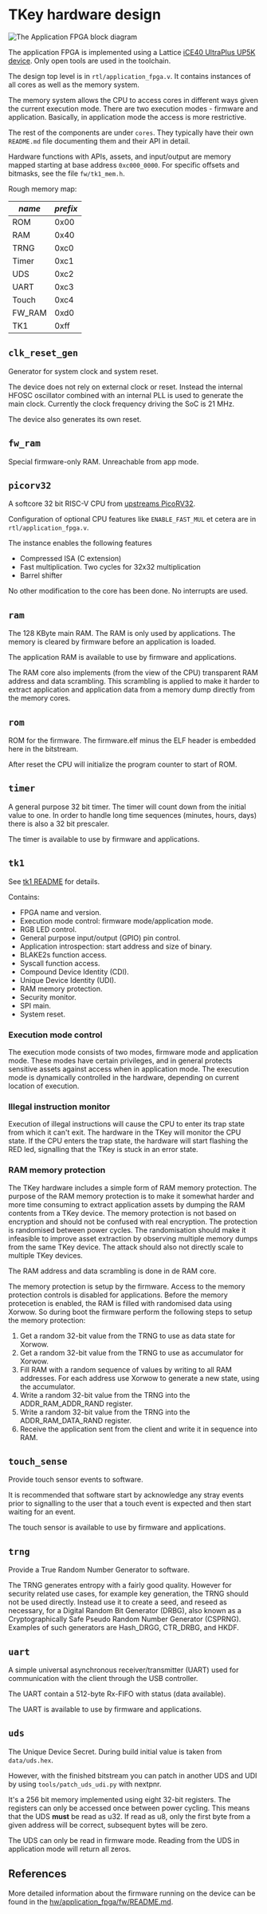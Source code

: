 # TKey hardware design

![The Application FPGA block diagram](../../doc/images/application_fpga_block_diagram.png)

The application FPGA is implemented using a Lattice [iCE40 UltraPlus
UP5K
device](https://www.latticesemi.com/en/Products/FPGAandCPLD/iCE40UltraPlus).
Only open tools are used in the toolchain.

The design top level is in `rtl/application_fpga.v`. It contains
instances of all cores as well as the memory system.

The memory system allows the CPU to access cores in different ways
given the current execution mode. There are two execution modes -
firmware and application. Basically, in application mode the access is
more restrictive.

The rest of the components are under `cores`. They typically have
their own `README.md` file documenting them and their API in detail.

Hardware functions with APIs, assets, and input/output are memory
mapped starting at base address `0xc000_0000`. For specific offsets
and bitmasks, see the file `fw/tk1_mem.h`.

Rough memory map:

| *name*  | *prefix* |
|---------|----------|
| ROM     | 0x00     |
| RAM     | 0x40     |
| TRNG    | 0xc0     |
| Timer   | 0xc1     |
| UDS     | 0xc2     |
| UART    | 0xc3     |
| Touch   | 0xc4     |
| FW\_RAM | 0xd0     |
| TK1     | 0xff     |

## `clk_reset_gen`

Generator for system clock and system reset.

The device does not rely on external clock or reset. Instead the
internal HFOSC oscillator combined with an internal PLL is used to
generate the main clock. Currently the clock frequency driving the SoC
is 21 MHz.

The device also generates its own reset.

## `fw_ram`

Special firmware-only RAM. Unreachable from app mode.

## `picorv32`

A softcore 32 bit RISC-V CPU from [upstreams
PicoRV32](https://github.com/YosysHQ/picorv32).

Configuration of optional CPU features like `ENABLE_FAST_MUL` et
cetera are in `rtl/application_fpga.v`.

The instance enables the following features

- Compressed ISA (C extension)
- Fast multiplication. Two cycles for 32x32 multiplication
- Barrel shifter

No other modification to the core has been done. No interrupts are
used.

## `ram`

The 128 KByte main RAM. The RAM is only used by applications.
The memory is cleared by firmware before an application is loaded.

The application RAM is available to use by firmware and applications.

The RAM core also implements (from the view of the CPU) transparent
RAM address and data scrambling. This scrambling is applied to make it
harder to extract application and application data from a memory dump
directly from the memory cores.

## `rom`

ROM for the firmware. The firmware.elf minus the ELF header is
embedded here in the bitstream.

After reset the CPU will initialize the program counter to start of
ROM.

## `timer`

A general purpose 32 bit timer. The timer will count down from the
initial value to one. In order to handle long time sequences (minutes,
hours, days) there is also a 32 bit prescaler.

The timer is available to use by firmware and applications.

## `tk1`

See [tk1 README](core/tk1/README.md) for details.

Contains:

- FPGA name and version.
- Execution mode control: firmware mode/application mode.
- RGB LED control.
- General purpose input/output (GPIO) pin control.
- Application introspection: start address and size of binary.
- BLAKE2s function access.
- Syscall function access.
- Compound Device Identity (CDI).
- Unique Device Identity (UDI).
- RAM memory protection.
- Security monitor.
- SPI main.
- System reset.

### Execution mode control

The execution mode consists of two modes, firmware mode and
application mode. These modes have certain privileges, and in general
protects sensitive assets against access when in application mode. The
execution mode is dynamically controlled in the hardware, depending on
current location of execution.

### Illegal instruction monitor

Execution of illegal instructions will cause the CPU to enter its trap
state from which it can't exit. The hardware in the TKey will monitor
the CPU state. If the CPU enters the trap state, the hardware will
start flashing the RED led, signalling that the TKey is stuck in an
error state.

### RAM memory protection

The TKey hardware includes a simple form of RAM memory protection. The
purpose of the RAM memory protection is to make it somewhat harder and
more time consuming to extract application assets by dumping the RAM
contents from a TKey device. The memory protection is not based on
encryption and should not be confused with real encryption. The
protection is randomised between power cycles. The randomisation
should make it infeasible to improve asset extraction by observing
multiple memory dumps from the same TKey device. The attack should
also not directly scale to multiple TKey devices.

The RAM address and data scrambling is done in de RAM core.

The memory protection is setup by the firmware. Access to the memory
protection controls is disabled for applications. Before the memory
protecetion is enabled, the RAM is filled with randomised data using
Xorwow. So during boot the firmware perform the following steps to
setup the memory protection:

1. Get a random 32-bit value from the TRNG to use as data state for
   Xorwow.
2. Get a random 32-bit value from the TRNG to use as accumulator
   for Xorwow.
3. Fill RAM with a random sequence of values by writing to all RAM
   addresses. For each address use Xorwow to generate a new state,
   using the accumulator.
4. Write a random 32-bit value from the TRNG into the
   ADDR\_RAM\_ADDR\_RAND register.
5. Write a random 32-bit value from the TRNG into the
   ADDR\_RAM\_DATA\_RAND register.
6. Receive the application sent from the client and write it in
   sequence into RAM.

## `touch_sense`

Provide touch sensor events to software.

It is recommended that software start by acknowledge any stray events
prior to signalling to the user that a touch event is expected and
then start waiting for an event.

The touch sensor is available to use by firmware and applications.

## `trng`

Provide a True Random Number Generator to software.

The TRNG generates entropy with a fairly good quality. However for
security related use cases, for example key generation, the TRNG
should not be used directly. Instead use it to create a seed, and
reseed as necessary, for a Digital Random Bit Generator (DRBG), also
known as a Cryptographically Safe Pseudo Random Number Generator
(CSPRNG). Examples of such generators are Hash\_DRGG, CTR\_DRBG, and
HKDF.

## `uart`

A simple universal asynchronous receiver/transmitter (UART) used for
communication with the client through the USB controller.

The UART contain a 512-byte Rx-FIFO with status (data available).

The UART is available to use by firmware and applications.

## `uds`

The Unique Device Secret. During build initial value is taken from
`data/uds.hex`.

However, with the finished bitstream you can patch in another UDS and
UDI by using `tools/patch_uds_udi.py` with nextpnr.

It's a 256 bit memory implemented using eight 32-bit registers. The
registers can only be accessed once between power cycling. This means
that the UDS **must** be read as u32. If read as u8, only the first
byte from a given address will be correct, subsequent bytes will be
zero.

The UDS can only be read in firmware mode. Reading from the UDS in
application mode will return all zeros.

## References
More detailed information about the firmware running on the device can
be found in the
[hw/application_fpga/fw/README.md](hw/application_fpga/fw/README.md).
